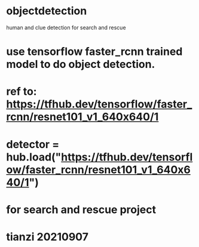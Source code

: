 # objectdetection
human and clue detection for search and rescue

# use tensorflow faster_rcnn trained model to do object detection.
# ref to: https://tfhub.dev/tensorflow/faster_rcnn/resnet101_v1_640x640/1
# detector = hub.load("https://tfhub.dev/tensorflow/faster_rcnn/resnet101_v1_640x640/1")
# for search and rescue project
# tianzi 20210907